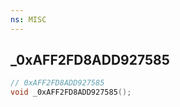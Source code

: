 ```yaml
---
ns: MISC
---
```

## _0xAFF2FD8ADD927585

```c
// 0xAFF2FD8ADD927585
void _0xAFF2FD8ADD927585();
```

